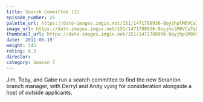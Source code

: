 ```yaml
---
title: Search Committee (1)
episode_number: 25
palette_url: https://dato-images.imgix.net/151/1471788936-8oyjhplM0VCa7q86vhVbJM6pPYz.jpg?ixlib=rb-1.1.0&ch=DPR%2CWidth&auto=enhance&palette=json
image_url: https://dato-images.imgix.net/151/1471788936-8oyjhplM0VCa7q86vhVbJM6pPYz.jpg?ixlib=rb-1.1.0&ch=DPR%2CWidth&auto=compress%2Cformat&w=500
thumbnail_url: https://dato-images.imgix.net/151/1471788936-8oyjhplM0VCa7q86vhVbJM6pPYz.jpg?ixlib=rb-1.1.0&ch=DPR%2CWidth&auto=enhance&w=500&h=280&fit=crop&fm=jpg
date: '2011-05-19'
weight: 145
rating: 8.3
director: 
category: Season 7
---
```


Jim, Toby, and Gabe run a search committee to find the new Scranton branch manager, with Darryl and Andy vying for consideration alongside a host of outside applicants.